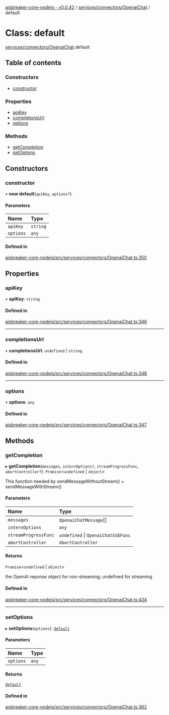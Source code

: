 [aisbreaker-core-nodejs - v0.0.42](../README.md) / [services/connectors/OpenaiChat](../modules/services_connectors_OpenaiChat.md) / default

# Class: default

[services/connectors/OpenaiChat](../modules/services_connectors_OpenaiChat.md).default

## Table of contents

### Constructors

- [constructor](services_connectors_OpenaiChat.default.md#constructor)

### Properties

- [apiKey](services_connectors_OpenaiChat.default.md#apikey)
- [completionsUrl](services_connectors_OpenaiChat.default.md#completionsurl)
- [options](services_connectors_OpenaiChat.default.md#options)

### Methods

- [getCompletion](services_connectors_OpenaiChat.default.md#getcompletion)
- [setOptions](services_connectors_OpenaiChat.default.md#setoptions)

## Constructors

### constructor

• **new default**(`apiKey`, `options?`)

#### Parameters

| Name | Type |
| :------ | :------ |
| `apiKey` | `string` |
| `options` | `any` |

#### Defined in

[aisbreaker-core-nodejs/src/services/connectors/OpenaiChat.ts:350](https://github.com/aisbreaker/aisbreaker-js/blob/develop/packages/aisbreaker-core-nodejs/src/services/connectors/OpenaiChat.ts#L350)

## Properties

### apiKey

• **apiKey**: `string`

#### Defined in

[aisbreaker-core-nodejs/src/services/connectors/OpenaiChat.ts:346](https://github.com/aisbreaker/aisbreaker-js/blob/develop/packages/aisbreaker-core-nodejs/src/services/connectors/OpenaiChat.ts#L346)

___

### completionsUrl

• **completionsUrl**: `undefined` \| `string`

#### Defined in

[aisbreaker-core-nodejs/src/services/connectors/OpenaiChat.ts:348](https://github.com/aisbreaker/aisbreaker-js/blob/develop/packages/aisbreaker-core-nodejs/src/services/connectors/OpenaiChat.ts#L348)

___

### options

• **options**: `any`

#### Defined in

[aisbreaker-core-nodejs/src/services/connectors/OpenaiChat.ts:347](https://github.com/aisbreaker/aisbreaker-js/blob/develop/packages/aisbreaker-core-nodejs/src/services/connectors/OpenaiChat.ts#L347)

## Methods

### getCompletion

▸ **getCompletion**(`messages`, `internOptions?`, `streamProgressFunc`, `abortController?`): `Promise`<`undefined` \| `object`\>

This function needed by sendMessageWithoutStream() + sendMessageWithStream()

#### Parameters

| Name | Type |
| :------ | :------ |
| `messages` | `OpenaiChatMessage`[] |
| `internOptions` | `any` |
| `streamProgressFunc` | `undefined` \| `OpenaiChatSSEFunc` |
| `abortController` | `AbortController` |

#### Returns

`Promise`<`undefined` \| `object`\>

the OpenAI reponse object for non-streaming; undefined for streaming

#### Defined in

[aisbreaker-core-nodejs/src/services/connectors/OpenaiChat.ts:424](https://github.com/aisbreaker/aisbreaker-js/blob/develop/packages/aisbreaker-core-nodejs/src/services/connectors/OpenaiChat.ts#L424)

___

### setOptions

▸ **setOptions**(`options`): [`default`](services_connectors_OpenaiChat.default.md)

#### Parameters

| Name | Type |
| :------ | :------ |
| `options` | `any` |

#### Returns

[`default`](services_connectors_OpenaiChat.default.md)

#### Defined in

[aisbreaker-core-nodejs/src/services/connectors/OpenaiChat.ts:362](https://github.com/aisbreaker/aisbreaker-js/blob/develop/packages/aisbreaker-core-nodejs/src/services/connectors/OpenaiChat.ts#L362)
